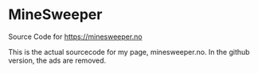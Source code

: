 # MineSweeper
Source Code for https://minesweeper.no



This is the actual sourcecode for my page, minesweeper.no. In the github version, the ads are removed.
